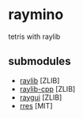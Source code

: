 # raymino

tetris with raylib

## submodules

- [raylib](https://github.com/raysan5/raylib) [ZLIB]
- [raylib-cpp](https://github.com/RobLoach/raylib-cpp) [ZLIB]
- [raygui](https://github.com/raysan5/raygui) [ZLIB]
- [rres](https://github.com/raysan5/rres) [MIT]
